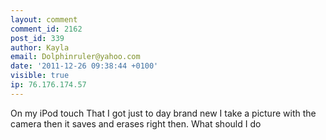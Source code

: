 ```yaml
---
layout: comment
comment_id: 2162
post_id: 339
author: Kayla
email: Dolphinruler@yahoo.com
date: '2011-12-26 09:38:44 +0100'
visible: true
ip: 76.176.174.57
---
```

On my iPod touch That I got just to day brand new I take a picture with the camera then it saves and erases right then. What should I do
